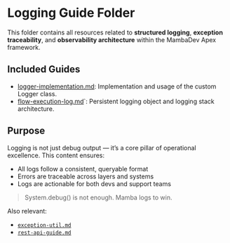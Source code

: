 # Logging Guide Folder

This folder contains all resources related to **structured logging**, **exception traceability**, and **observability architecture** within the MambaDev Apex framework.

## Included Guides

- [logger-implementation.md](https://mambadev.io/logger-implementation): Implementation and usage of the custom Logger class.
- [flow-execution-log.md](https://mambadev.io/flow-execution-log)`: Persistent logging object and logging stack architecture.

## Purpose

Logging is not just debug output — it’s a core pillar of operational excellence.
This content ensures:
- All logs follow a consistent, queryable format
- Errors are traceable across layers and systems
- Logs are actionable for both devs and support teams

> System.debug() is not enough. Mamba logs to win.

Also relevant:
- [`exception-util.md`](../exception-util.md)
- [`rest-api-guide.md`](../integrations/rest-api-guide.md)

